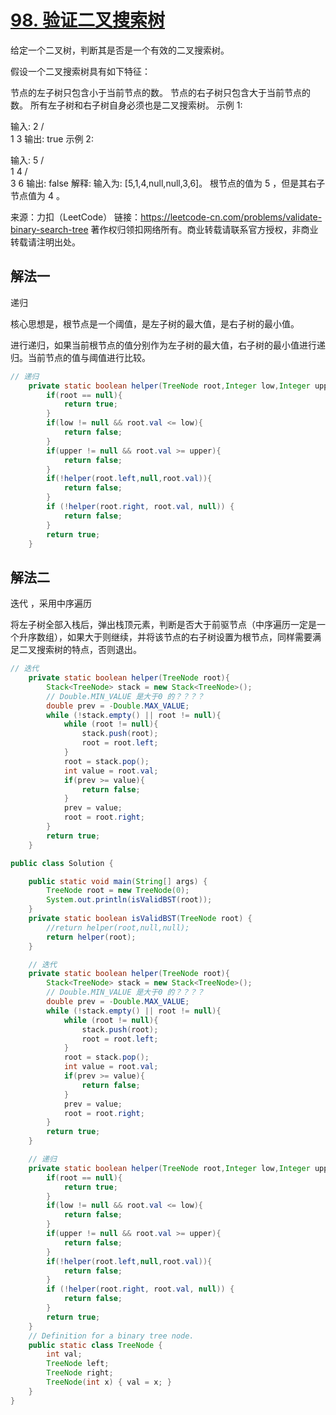# [98. 验证二叉搜索树](https://leetcode-cn.com/problems/validate-binary-search-tree/)

给定一个二叉树，判断其是否是一个有效的二叉搜索树。

假设一个二叉搜索树具有如下特征：

节点的左子树只包含小于当前节点的数。
节点的右子树只包含大于当前节点的数。
所有左子树和右子树自身必须也是二叉搜索树。
示例 1:

输入:
    2
   / \
  1   3
输出: true
示例 2:

输入:
    5
   / \
  1   4
     / \
    3   6
输出: false
解释: 输入为: [5,1,4,null,null,3,6]。
     根节点的值为 5 ，但是其右子节点值为 4 。

来源：力扣（LeetCode）
链接：https://leetcode-cn.com/problems/validate-binary-search-tree
著作权归领扣网络所有。商业转载请联系官方授权，非商业转载请注明出处。

## 解法一

递归

核心思想是，根节点是一个阈值，是左子树的最大值，是右子树的最小值。

进行递归，如果当前根节点的值分别作为左子树的最大值，右子树的最小值进行递归。当前节点的值与阈值进行比较。

```java
// 递归
    private static boolean helper(TreeNode root,Integer low,Integer upper){
        if(root == null){
            return true;
        }
        if(low != null && root.val <= low){
            return false;
        }
        if(upper != null && root.val >= upper){
            return false;
        }
        if(!helper(root.left,null,root.val)){
            return false;
        }
        if (!helper(root.right, root.val, null)) {
            return false;
        }
        return true;
    }
```





## 解法二

迭代 ，采用中序遍历

将左子树全部入栈后，弹出栈顶元素，判断是否大于前驱节点（中序遍历一定是一个升序数组），如果大于则继续，并将该节点的右子树设置为根节点，同样需要满足二叉搜索树的特点，否则退出。

```java
// 迭代
    private static boolean helper(TreeNode root){
        Stack<TreeNode> stack = new Stack<TreeNode>();
        // Double.MIN_VALUE 是大于0 的？？？？
        double prev = -Double.MAX_VALUE;
        while (!stack.empty() || root != null){
            while (root != null){
                stack.push(root);
                root = root.left;
            }
            root = stack.pop();
            int value = root.val;
            if(prev >= value){
                return false;
            }
            prev = value;
            root = root.right;
        }
        return true;
    }
```





```java
public class Solution {

    public static void main(String[] args) {
        TreeNode root = new TreeNode(0);
        System.out.println(isValidBST(root));
    }
    private static boolean isValidBST(TreeNode root) {
        //return helper(root,null,null);
        return helper(root);
    }

    // 迭代
    private static boolean helper(TreeNode root){
        Stack<TreeNode> stack = new Stack<TreeNode>();
        // Double.MIN_VALUE 是大于0 的？？？？
        double prev = -Double.MAX_VALUE;
        while (!stack.empty() || root != null){
            while (root != null){
                stack.push(root);
                root = root.left;
            }
            root = stack.pop();
            int value = root.val;
            if(prev >= value){
                return false;
            }
            prev = value;
            root = root.right;
        }
        return true;
    }

    // 递归
    private static boolean helper(TreeNode root,Integer low,Integer upper){
        if(root == null){
            return true;
        }
        if(low != null && root.val <= low){
            return false;
        }
        if(upper != null && root.val >= upper){
            return false;
        }
        if(!helper(root.left,null,root.val)){
            return false;
        }
        if (!helper(root.right, root.val, null)) {
            return false;
        }
        return true;
    }
    // Definition for a binary tree node.
    public static class TreeNode {
        int val;
        TreeNode left;
        TreeNode right;
        TreeNode(int x) { val = x; }
    }
}
```

